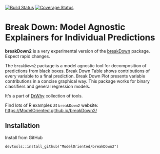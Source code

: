 [![Build Status](https://api.travis-ci.org/ModelOriented/breakDown2.png)](https://travis-ci.org/ModelOriented/breakDown2)
[![Coverage
Status](https://img.shields.io/codecov/c/github/ModelOriented/breakDown2/master.svg)](https://codecov.io/github/ModelOriented/breakDown2?branch=master)

# Break Down: Model Agnostic Explainers for Individual Predictions

**breakDown2** is a very experimental version of the [breakDown](https://github.com/pbiecek/breakDown) package. 
Expect rapid changes.

The `breakDown2` package is a model agnostic tool for decomposition of predictions from black boxes.
Break Down Table shows contributions of every variable to a final prediction. 
Break Down Plot presents variable contributions in a concise graphical way. 
This package works for binary classifiers and general regression models. 

It's a part of [DrWhy](https://github.com/ModelOriented/DrWhy) collection of tools.

Find lots of R examples at `breakDown2` website: https://ModelOriented.github.io/breakDown2/

## Installation

Install from GitHub

```
devtools::install_github("ModelOriented/breakDown2")
```
